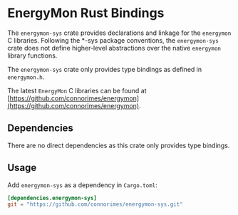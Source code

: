 # EnergyMon Rust Bindings

The `energymon-sys` crate provides declarations and linkage for the `energymon`
C libraries.
Following the *-sys package conventions, the `energymon-sys` crate does not
define higher-level abstractions over the native `energymon` library functions.

The `energymon-sys` crate only provides type bindings as defined in
`energymon.h`.

The latest `EnergyMon` C libraries can be found at
[https://github.com/connorimes/energymon](https://github.com/connorimes/energymon).

## Dependencies

There are no direct dependencies as this crate only provides type bindings.

## Usage
Add `energymon-sys` as a dependency in `Cargo.toml`:

```toml
[dependencies.energymon-sys]
git = "https://github.com/connorimes/energymon-sys.git"
```
